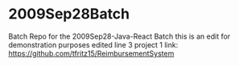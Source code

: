 # 2009Sep28Batch
Batch Repo for the 2009Sep28-Java-React Batch
this is an edit for demonstration purposes
edited line 3
project 1 link: https://github.com/tfritz15/ReimbursementSystem
